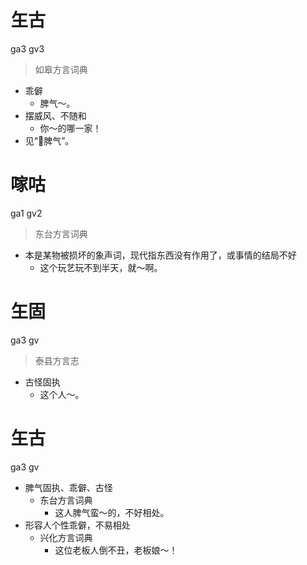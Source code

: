 # 玍古
ga3 gv3
> 如皋方言词典
- 乖僻
  - 脾气～。
- 摆威风、不随和
  - 你～的哪一家！
- 见“𠢤脾气”。

# 𠺢咕
ga1 gv2
> 东台方言词典
- 本是某物被损坏的象声词，现代指东西没有作用了，或事情的结局不好
  - 这个玩艺玩不到半天，就～啊。

# 玍固
ga3 gv
> 泰县方言志
- 古怪固执
  - 这个人～。

# 玍古
ga3 gv
+ 脾气固执、乖僻、古怪
  * 东台方言词典
    - 这人脾气蛮～的，不好相处。
+ 形容人个性乖僻，不易相处
  * 兴化方言词典
    - 这位老板人倒不丑，老板娘～！
